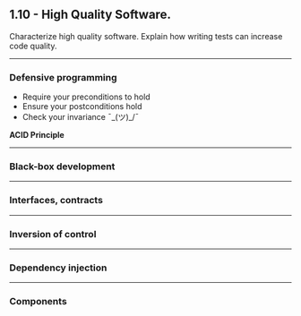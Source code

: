 ## 1.10 - High Quality Software.
Characterize high quality software. 
Explain how writing tests can increase code quality.
***
### Defensive programming

* Require your preconditions to hold
* Ensure your postconditions hold 
* Check your invariance ¯\_(ツ)_/¯

**ACID Principle**



***
### Black-box development

***
### Interfaces, contracts

***
### Inversion of control

***
### Dependency injection

***
### Components
